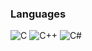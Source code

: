 ### Languages
![C](https://img.shields.io/badge/C-00599C.svg?style=for-the-badge&logo=c&logoColor=white)</a>
![C++](https://img.shields.io/badge/C++-%2300599C.svg?style=for-the-badge&logo=c%2B%2B&logoColor=white)</a>
![C#](https://img.shields.io/badge/C%23-%23239120.svg?style=for-the-badge&logo=csharp&logoColor=white)</a>
<br>
